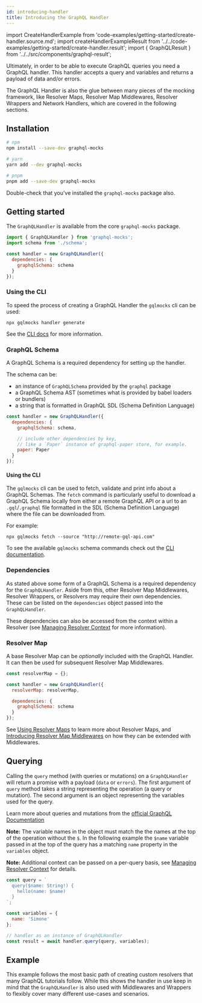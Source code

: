 ```yaml
---
id: introducing-handler
title: Introducing the GraphQL Handler
---
```


import CreateHandlerExample from 'code-examples/getting-started/create-handler.source.md';
import createHandlerExampleResult from '../../code-examples/getting-started/create-handler.result';
import { GraphQLResult } from '../../src/components/graphql-result';

Ultimately, in order to be able to execute GraphQL queries you need a GraphQL handler. This handler accepts a query and variables and returns a payload of data and/or errors.

The GraphQL Handler is also the glue between many pieces of the mocking framework, like Resolver Maps, Resolver Map Middlewares, Resolver Wrappers and Network Handlers, which are covered in the following sections.

## Installation

```bash
# npm
npm install --save-dev graphql-mocks

# yarn
yarn add --dev graphql-mocks

# pnpm
pnpm add --save-dev graphql-mocks
```

Double-check that you've installed the `graphql-mocks` package also.

## Getting started

The `GraphQLHandler` is available from the core `graphql-mocks` package.

```js
import { GraphQLHandler } from 'graphql-mocks';
import schema from './schema';

const handler = new GraphQLHandler({
  dependencies: {
    graphqlSchema: schema
  }
});
```

### Using the CLI

To speed the process of creating a GraphQL Handler the `gqlmocks` cli can be used:

```
npx gqlmocks handler generate
```

See the [CLI docs](/docs/cli/commands#gqlmocks-handler-generate) for more information.
### GraphQL Schema

A GraphQL Schema is a required dependency for setting up the handler.

The schema can be:
- an instance of `GraphQLSchema` provided by the `graphql` package
- a GraphQL Schema AST (sometimes what is provided by babel loaders or bundlers)
- a string that is formatted in GraphQL SDL (Schema Definition Language)

```js
const handler = new GraphQLHandler({
  dependencies: {
    graphqlSchema: schema,

    // include other dependencies by key,
    // like a `Paper` instance of graphql-paper store, for example.
    paper: Paper
  }
});
```
#### Using the CLI

The `gqlmocks` cli can be used to fetch, validate and print info about a GraphQL Schemas. The `fetch` command is particularly useful to download a GraphQL Schema locally from either a remote GraphQL API or a url to an `.gql`/`.graphql` file formatted in the SDL (Schema Definition Language) where the file can be downloaded from.

For example:
```
npx gqlmocks fetch --source "http://remote-gql-api.com"
```

To see the available `gqlmocks` schema commands check out the [CLI documentation](/docs/cli/commands#gqlmocks-schema-fetch).

### Dependencies

As stated above some form of a GraphQL Schema is a required dependency for the `GraphQLHandler`. Aside from this, other Resolver Map Middlewares, Resolver Wrappers, or Resolvers may require their own dependencies. These can be listed on the `dependencies` object passed into the `GraphQLHandler`.

These dependencies can also be accessed from the context within a Resolver (see [Managing Resolver Context](/docs/guides/managing-context#dependencies) for more information).

### Resolver Map

A base Resolver Map can be *optionally* included with the GraphQL Handler. It can then be used for subsequent Resolver Map Middlewares.

```js
const resolverMap = {};

const handler = new GraphQLHandler({
  resolverMap: resolverMap,

  dependencies: {
    graphqlSchema: schema
  }
});
```

See [Using Resolver Maps](/docs/resolver-map/using-resolver-maps) to learn more about Resolver Maps, and [Introducing Resolver Map Middlewares](/docs/resolver-map/introducing-middlewares) on how they can be extended with Middlewares.

## Querying

Calling the `query` method (with queries or mutations) on a `GraphQLHandler` will return a promise with a payload (`data` or `errors`). The first argument of `query` method takes a string representing the operation (a query or mutation). The second argument is an object representing the variables used for the query.

Learn more about queries and mutations from the [official GraphQL Documentation](https://graphql.org/learn/queries/)

**Note:** The variable names in the object must match the the names at the top of the operation without the `$`. In the following example the `$name` variable passed in at the top of the query has a matching `name` property in the `variables` object.

**Note:** Additional context can be passed on a per-query basis, see [Managing Resolver Context](/docs/guides/managing-context) for details.

```js
const query = `
  query($name: String!) {
    hello(name: $name)
  }
`;

const variables = {
  name: 'Simone'
};

// handler as an instance of GraphQLHandler
const result = await handler.query(query, variables);
```

## Example

This example follows the most basic path of creating custom resolvers that many GraphQL tutorials follow. While this shows the handler in use keep in mind that the `GraphQLHandler` is also used with Middlewares and Wrappers to flexibly cover many different use-cases and scenarios.

<CreateHandlerExample />
<GraphQLResult result={createHandlerExampleResult} />
